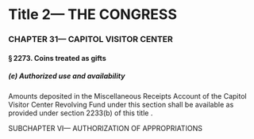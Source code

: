 
# Title 2— THE CONGRESS
### CHAPTER 31— CAPITOL VISITOR CENTER
#### § 2273. Coins treated as gifts
##### (e) Authorized use and availability

Amounts deposited in the Miscellaneous Receipts Account of the Capitol Visitor Center Revolving Fund under this section shall be available as provided under section 2233(b) of this title .

SUBCHAPTER VI— AUTHORIZATION OF APPROPRIATIONS
